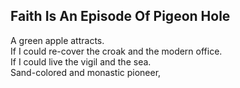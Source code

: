 Faith Is An Episode Of Pigeon Hole
----------------------------------
A green apple attracts.  
If I could re-cover the croak and the modern office.  
If I could live the vigil and the sea.  
Sand-colored and monastic pioneer,  
